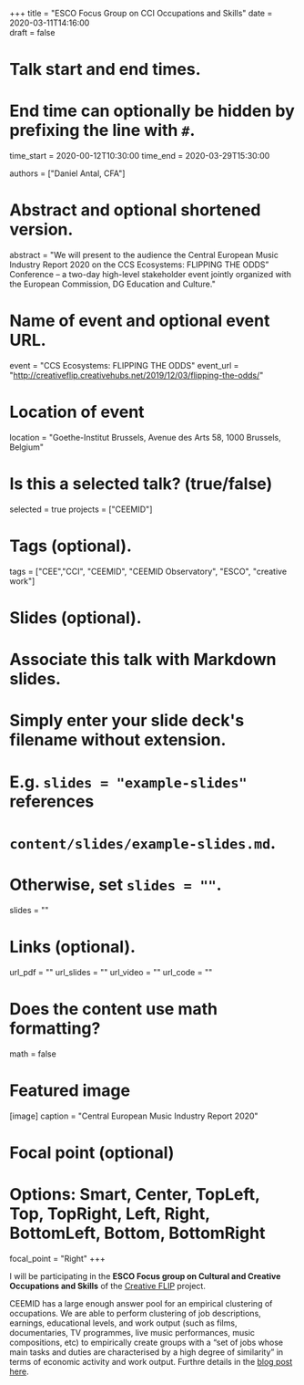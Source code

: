 +++
title = "ESCO Focus Group on CCI Occupations and Skills"
date = 2020-03-11T14:16:00  
draft = false

# Talk start and end times.
#   End time can optionally be hidden by prefixing the line with `#`.
time_start = 2020-00-12T10:30:00
time_end = 2020-03-29T15:30:00

authors = ["Daniel Antal, CFA"]

# Abstract and optional shortened version.
abstract = "We will present to the audience the Central European Music Industry Report 2020 on the CCS Ecosystems: FLIPPING THE ODDS” Conference – a two-day high-level stakeholder event jointly organized with the European Commission, DG Education and Culture."

# Name of event and optional event URL.
event = "CCS Ecosystems: FLIPPING THE ODDS"
event_url = "http://creativeflip.creativehubs.net/2019/12/03/flipping-the-odds/"

# Location of event
location = "Goethe-Institut Brussels, Avenue des Arts 58, 1000 Brussels, Belgium"

# Is this a selected talk? (true/false)
selected = true
projects = ["CEEMID"]

# Tags (optional).
tags = ["CEE","CCI", "CEEMID", "CEEMID Observatory", "ESCO", "creative work"]

# Slides (optional).
#   Associate this talk with Markdown slides.
#   Simply enter your slide deck's filename without extension.
#   E.g. `slides = "example-slides"` references 
#   `content/slides/example-slides.md`.
#   Otherwise, set `slides = ""`.
slides = ""

# Links (optional).
url_pdf = ""
url_slides = ""
url_video = ""
url_code = ""

# Does the content use math formatting?
math = false

# Featured image
[image]
  caption = "Central European Music Industry Report 2020"

  # Focal point (optional)
  # Options: Smart, Center, TopLeft, Top, TopRight, Left, Right, BottomLeft, Bottom, BottomRight
  focal_point = "Right"
+++

I will be participating in the __ESCO Focus group on Cultural and Creative Occupations and Skills__ of the [Creative FLIP](https://creativeflip.creativehubs.net/) project. 

CEEMID has a large enough answer pool for an empirical clustering of occupations. We are able to perform clustering of job descriptions, earnings, educational levels, and work output (such as films, documentaries, TV programmes, live music performances, music compositions, etc) to empirically create groups with a “set of jobs whose main tasks and duties are characterised by a high degree of similarity” in terms of economic activity and work output. Furthre details in the [blog post here](/post/2020-03-11-esco/).